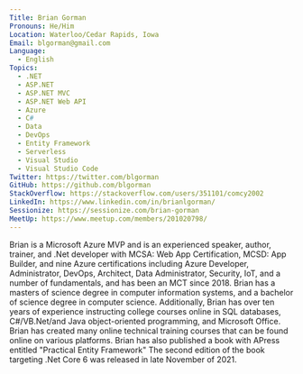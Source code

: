 ```yaml
---
Title: Brian Gorman
Pronouns: He/Him
Location: Waterloo/Cedar Rapids, Iowa
Email: blgorman@gmail.com
Language:
  - English
Topics:
  - .NET
  - ASP.NET
  - ASP.NET MVC
  - ASP.NET Web API
  - Azure
  - C#
  - Data
  - DevOps
  - Entity Framework
  - Serverless
  - Visual Studio
  - Visual Studio Code
Twitter: https://twitter.com/blgorman
GitHub: https://github.com/blgorman
StackOverflow: https://stackoverflow.com/users/351101/comcy2002
LinkedIn: https://www.linkedin.com/in/brianlgorman/
Sessionize: https://sessionize.com/brian-gorman
MeetUp: https://www.meetup.com/members/201020798/
---
```

Brian is a Microsoft Azure MVP and is an experienced speaker, author, trainer, and .Net developer with MCSA: Web App Certification, MCSD: App Builder, and nine Azure certifications including Azure Developer, Administrator, DevOps, Architect, Data Administrator, Security, IoT, and a number of fundamentals, and has been an MCT since 2018. Brian has a masters of science degree in computer information systems, and a bachelor of science degree in computer science. Additionally, Brian has over ten years of experience instructing college courses online in SQL databases, C#/VB.Net/and Java object-oriented programming, and Microsoft Office. Brian has created many online technical training courses that can be found online on various platforms. Brian has also published a book with APress entitled "Practical Entity Framework" The second edition of the book targeting .Net Core 6 was released in late November of 2021.